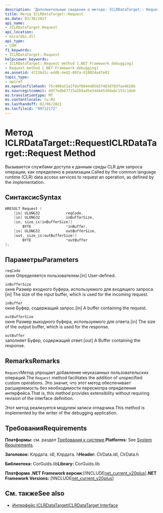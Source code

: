 ```yaml
---
description: 'Дополнительные сведения о методе: ICLRDataTarget:: Request'
title: Метод ICLRDataTarget::Request
ms.date: 03/30/2017
api_name:
- ICLRDataTarget.Request
api_location:
- mscordbi.dll
api_type:
- COM
f1_keywords:
- ICLRDataTarget::Request
helpviewer_keywords:
- ICLRDataTarget::Request method [.NET Framework debugging]
- Request method [.NET Framework debugging]
ms.assetid: 4723bd1c-eddb-4ed2-897a-010024a47e01
topic_type:
- apiref
ms.openlocfilehash: 75c400a51a2fdaf0044d85b5f483d783fae4628b
ms.sourcegitcommit: ddf7edb67715a5b9a45e3dd44536dabc153c1de0
ms.translationtype: MT
ms.contentlocale: ru-RU
ms.lasthandoff: 02/06/2021
ms.locfileid: "99712172"
---
```

# <a name="iclrdatatargetrequest-method"></a><span data-ttu-id="20930-103">Метод ICLRDataTarget::Request</span><span class="sxs-lookup"><span data-stu-id="20930-103">ICLRDataTarget::Request Method</span></span>

<span data-ttu-id="20930-104">Вызывается службами доступа к данным среды CLR для запроса операции, как определено в реализации.</span><span class="sxs-lookup"><span data-stu-id="20930-104">Called by the common language runtime (CLR) data access services to request an operation, as defined by the implementation.</span></span>  
  
## <a name="syntax"></a><span data-ttu-id="20930-105">Синтаксис</span><span class="sxs-lookup"><span data-stu-id="20930-105">Syntax</span></span>  
  
```cpp  
HRESULT Request (  
    [in] ULONG32            reqCode,  
    [in] ULONG32            inBufferSize,  
    [in, size_is(inBufferSize)]
        BYTE                *inBuffer,  
    [in] ULONG32            outBufferSize,  
    [out, size_is(outBufferSize)]
        BYTE                *outBuffer  
);  
```  
  
## <a name="parameters"></a><span data-ttu-id="20930-106">Параметры</span><span class="sxs-lookup"><span data-stu-id="20930-106">Parameters</span></span>  

 `reqCode`  
 <span data-ttu-id="20930-107">окне Определяется пользователем.</span><span class="sxs-lookup"><span data-stu-id="20930-107">[in] User-defined.</span></span>  
  
 `inBufferSize`  
 <span data-ttu-id="20930-108">окне Размер входного буфера, используемого для входящего запроса.</span><span class="sxs-lookup"><span data-stu-id="20930-108">[in] The size of the input buffer, which is used for the incoming request.</span></span>  
  
 `inBuffer`  
 <span data-ttu-id="20930-109">окне Буфер, содержащий запрос.</span><span class="sxs-lookup"><span data-stu-id="20930-109">[in] A buffer containing the request.</span></span>  
  
 `outBufferSize`  
 <span data-ttu-id="20930-110">окне Размер выходного буфера, используемого для ответа.</span><span class="sxs-lookup"><span data-stu-id="20930-110">[in] The size of the output buffer, which is used for the response.</span></span>  
  
 `outBuffer`  
 <span data-ttu-id="20930-111">заполняет Буфер, содержащий ответ.</span><span class="sxs-lookup"><span data-stu-id="20930-111">[out] A Buffer containing the response.</span></span>  
  
## <a name="remarks"></a><span data-ttu-id="20930-112">Remarks</span><span class="sxs-lookup"><span data-stu-id="20930-112">Remarks</span></span>  

 <span data-ttu-id="20930-113">`Request`Метод упрощает добавление неуказанных пользовательских операций.</span><span class="sxs-lookup"><span data-stu-id="20930-113">The `Request` method facilitates the addition of unspecified custom operations.</span></span> <span data-ttu-id="20930-114">Это значит, что этот метод обеспечивает расширяемость без необходимости пересмотра определения интерфейса.</span><span class="sxs-lookup"><span data-stu-id="20930-114">That is, this method provides extensibility without requiring revision of the interface definition.</span></span>  
  
 <span data-ttu-id="20930-115">Этот метод реализуется модулем записи отладчика.</span><span class="sxs-lookup"><span data-stu-id="20930-115">This method is implemented by the writer of the debugging application.</span></span>  
  
## <a name="requirements"></a><span data-ttu-id="20930-116">Требования</span><span class="sxs-lookup"><span data-stu-id="20930-116">Requirements</span></span>  

 <span data-ttu-id="20930-117">**Платформы:** см. раздел [Требования к системе](../../get-started/system-requirements.md).</span><span class="sxs-lookup"><span data-stu-id="20930-117">**Platforms:** See [System Requirements](../../get-started/system-requirements.md).</span></span>  
  
 <span data-ttu-id="20930-118">**Заголовок:** Клрдата. idl, Клрдата. h</span><span class="sxs-lookup"><span data-stu-id="20930-118">**Header:** ClrData.idl, ClrData.h</span></span>  
  
 <span data-ttu-id="20930-119">**Библиотека:** CorGuids.lib</span><span class="sxs-lookup"><span data-stu-id="20930-119">**Library:** CorGuids.lib</span></span>  
  
 <span data-ttu-id="20930-120">**Платформа .NET Framework версии:**[!INCLUDE[net_current_v20plus](../../../../includes/net-current-v20plus-md.md)]</span><span class="sxs-lookup"><span data-stu-id="20930-120">**.NET Framework Versions:** [!INCLUDE[net_current_v20plus](../../../../includes/net-current-v20plus-md.md)]</span></span>  
  
## <a name="see-also"></a><span data-ttu-id="20930-121">См. также</span><span class="sxs-lookup"><span data-stu-id="20930-121">See also</span></span>

- [<span data-ttu-id="20930-122">Интерфейс ICLRDataTarget</span><span class="sxs-lookup"><span data-stu-id="20930-122">ICLRDataTarget Interface</span></span>](iclrdatatarget-interface.md)
